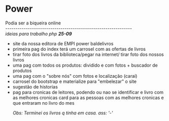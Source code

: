 ﻿# Power
Podia ser a biqueira online<br/>
--------------------------------------------------------------<br/>
<i>ideias para trabalho php <b>25-09</b></i>
<br/>
- site da nossa editora de EMPI power baldelivros <br/>
- primeira pag do index terá um carrosel com as ofertas de livros<br/>
- tirar foto dos livros da biblioteca/pegar na internet/ tirar foto dos nossos livros<br/>
- uma pag com todos os produtos: dividido e com fotos + buscador de produtos<br/>
- uma pag com o "sobre nós" com fotos e localização (caraí) <br/>
- carrosel do bootstrap e materialize para "embelezar" o site<br/>
- sugestão de historias <br/>
- pag para cronicas de leitores, podendo ou nao se identificar e livro com as melhores cronicas card para as pessoas com as melhores cronicas e que entraram no livro do mes<br/>
<i><p>Obs: Terminei os livros q tinha em casa. ass: '-'</p></i>